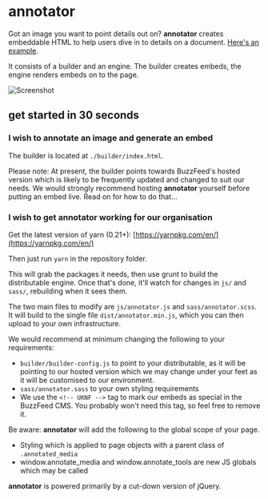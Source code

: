# annotator

Got an image you want to point details out on? **annotator** creates embeddable HTML to help users dive in to details on a document. [Here's an example](https://www.buzzfeed.com/kenbensinger/how-donald-trumps-enemies-fell-for-a-billion-dollar-hoax).

It consists of a builder and an engine. The builder creates embeds, the engine renders embeds on to the page.

![Screenshot](https://games.buzzfeed.com/_uk/annotator/img/screenshot.jpg)

## get started in 30 seconds

### I wish to annotate an image and generate an embed

The builder is located at `./builder/index.html`.

Please note: At present, the builder points towards BuzzFeed's hosted version which is likely to be frequently updated and changed to suit our needs. We would strongly recommend hosting **annotator** yourself before putting an embed live. Read on for how to do that...

### I wish to get annotator working for our organisation

Get the latest version of yarn (0.21+): [https://yarnpkg.com/en/](https://yarnpkg.com/en/)

Then just run `yarn` in the repository folder.

This will grab the packages it needs, then use grunt to build the distributable engine. Once that's done, it'll watch for changes in `js/` and `sass/`, rebuilding when it sees them.

The two main files to modify are `js/annotator.js` and `sass/annotator.scss`. It will build to the single file `dist/annotator.min.js`, which you can then upload to your own infrastructure.

We would recommend at minimum changing the following to your requirements:

* `builder/builder-config.js` to point to your distributable, as it will be pointing to our hosted version which we may change under your feet as it will be customised to our environment.
* `sass/annotator.sass` to your own styling requirements
* We use the `<!-- UKNF -->` tag to mark our embeds as special in the BuzzFeed CMS. You probably won't need this tag, so feel free to remove it.

Be aware: **annotator** will add the following to the global scope of your page.

* Styling which is applied to page objects with a parent class of `.annotated_media`
* window.annotate_media and window.annotate_tools are new JS globals which may be called

**annotator** is powered primarily by a cut-down version of jQuery.